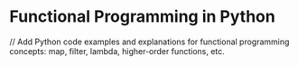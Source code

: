 # Functional Programming in Python
// Add Python code examples and explanations for functional programming concepts: map, filter, lambda, higher-order functions, etc.
